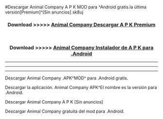 #Descargar Animal Company  A P K MOD para ^Android gratis.la última versión[Premium]^[Sin anuncios] sk8uj



<div align="center">
<h3>Download >>>>> <a href="https://es-web.web.app/?es= Animal Company ">Animal Company  Descargar A P K Premium</a></h3><br>

<h3>Download >>>>> <a href="https://es-web.web.app/?es= Animal Company ">Animal Company  Instalador de A P K para .Android</a></h3>
</div>


----------------------------------------------------------

----------------------------------------------------------

----------------------------------------------------------

Descargar Animal Company  .APK^MOD^ para .Android gratis.

Descargar la aplicación. Animal Company  APK^El nombre es la versión para .Android.

Descargar Animal Company  A P K [Sin anuncios]

Descargar Animal Company  gratuita del mod para .Android.